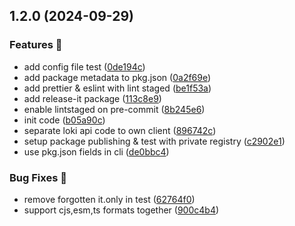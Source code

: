 ## 1.2.0 (2024-09-29)

### Features 🚀

- add config file test ([0de194c](https://github.com/vosmol/loki-logs-downloader/commit/0de194c8036af5c220516e67dc2f66cca87b2f70))
- add package metadata to pkg.json ([0a2f69e](https://github.com/vosmol/loki-logs-downloader/commit/0a2f69e34e8a49d46cb2878bf52e400d00627b3a))
- add prettier & eslint with lint staged ([be1f53a](https://github.com/vosmol/loki-logs-downloader/commit/be1f53ab62df1d6e23ef3bf7fc7d534ec79ec9a7))
- add release-it package ([113c8e9](https://github.com/vosmol/loki-logs-downloader/commit/113c8e9bf837d57a93d7ced3ab4b066128a4bd0f))
- enable lintstaged on pre-commit ([8b245e6](https://github.com/vosmol/loki-logs-downloader/commit/8b245e62929c0e55d6ecea66eddaa096edb2e780))
- init code ([b05a90c](https://github.com/vosmol/loki-logs-downloader/commit/b05a90c7adba1a74ccd31a9b81a53bccec7ab518))
- separate loki api code to own client ([896742c](https://github.com/vosmol/loki-logs-downloader/commit/896742c6fc7c9bbf32890a435515c29a6d591f15))
- setup package publishing & test with private registry ([c2902e1](https://github.com/vosmol/loki-logs-downloader/commit/c2902e1b33306123beaadf7547c3fb5dac98afc6))
- use pkg.json fields in cli ([de0bbc4](https://github.com/vosmol/loki-logs-downloader/commit/de0bbc47f3b2558c2b6d9f034544f984adea39cc))

### Bug Fixes 🦗

- remove forgotten it.only in test ([62764f0](https://github.com/vosmol/loki-logs-downloader/commit/62764f0c3377fda76ff948354f72b90ffbebbd47))
- support cjs,esm,ts formats together ([900c4b4](https://github.com/vosmol/loki-logs-downloader/commit/900c4b48f67951773e91461a4748002f211dd22c))
